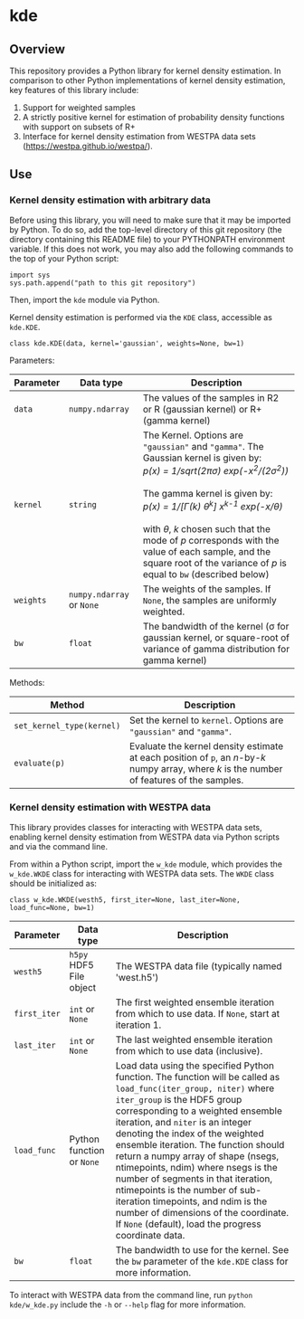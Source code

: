 # kde

## Overview
This repository provides a Python library for kernel density estimation. In comparison to other Python implementations of kernel density estimation, key features of this library include:

1. Support for weighted samples
2. A strictly positive kernel for estimation of probability density functions with support on subsets of R+
3. Interface for kernel density estimation from WESTPA data sets (https://westpa.github.io/westpa/).

## Use

### Kernel density estimation with arbitrary data

Before using this library, you will need to make sure that it may be imported by Python. To do so, add the top-level directory of this git repository (the directory containing this README file) to your PYTHONPATH environment variable.  If this does not work, you may also add the following commands to the top of your Python script:

```
import sys
sys.path.append("path to this git repository")
```

Then, import the `kde` module via Python.

Kernel density estimation is performed via the `KDE` class, accessible as `kde.KDE`.

```
class kde.KDE(data, kernel='gaussian', weights=None, bw=1)
```

Parameters:

| Parameter | Data type | Description |
| --------- | --------- | ----------- |
| `data`    | `numpy.ndarray` | The values of the samples in R2 or R (gaussian kernel) or R+ (gamma kernel) |
| `kernel`  | `string` | The Kernel. Options are `"gaussian"` and `"gamma"`. The Gaussian kernel is given by:<br> _p(x) = 1/sqrt(2πσ) exp(-x<sup>2</sup>/(2σ<sup>2</sup>))_<br><br> The gamma kernel is given by:<br> _p(x) = 1/[Γ(k) θ<sup>k</sup>] x<sup>k-1</sup> exp(-x/θ)_<br><br>with _θ_, _k_ chosen such that the mode of _p_ corresponds with the value of each sample, and the square root of the variance of _p_ is equal to `bw` (described below) |
| `weights` | `numpy.ndarray` or `None` | The weights of the samples. If `None`, the samples are uniformly weighted. |
| `bw`      | `float` | The bandwidth of the kernel (σ for gaussian kernel, or square-root of variance of gamma distribution for gamma kernel) |

            
Methods:

| Method | Description |
| ------ | ----------- |
| `set_kernel_type(kernel)` | Set the kernel to `kernel`. Options are `"gaussian"` and `"gamma"`. |
| `evaluate(p)` | Evaluate the kernel density estimate at each position of `p`, an _n_-by-_k_ numpy array, where _k_ is the number of features of the samples. |

### Kernel density estimation with WESTPA data

This library provides classes for interacting with WESTPA data sets, enabling kernel density estimation from WESTPA data via Python scripts and via the command line.

From within a Python script, import the `w_kde` module, which provides the `w_kde.WKDE` class for interacting with WESTPA data sets.  The `WKDE` class should be initialized as:

```
class w_kde.WKDE(westh5, first_iter=None, last_iter=None, load_func=None, bw=1)
```

| Parameter | Data type | Description |
| --------- | --------- | ----------- |
| `westh5` | `h5py` HDF5 File object | The WESTPA data file (typically named 'west.h5') |
| `first_iter` | `int` or `None` | The first weighted ensemble iteration from which to use data. If `None`, start at iteration 1. |
| `last_iter` | `int` or `None` | The last weighted ensemble iteration from which to use data (inclusive). |
| `load_func` | Python function or `None` | Load data using the specified Python function.  The function will be called as `load_func(iter_group, niter)` where `iter_group` is the HDF5 group corresponding to a weighted ensemble iteration, and `niter` is an integer denoting the index of the weighted ensemble iteration.  The function should return a numpy array of shape (nsegs, ntimepoints, ndim) where nsegs is the number of segments in that iteration, ntimepoints is the number of sub-iteration timepoints, and ndim is the number of dimensions of the coordinate. If `None` (default), load the progress coordinate data. |
| `bw` | `float` | The bandwidth to use for the kernel.  See the `bw` parameter of the `kde.KDE` class for more information. |

To interact with WESTPA data from the command line, run `python kde/w_kde.py` include the `-h` or `--help` flag for more information.
